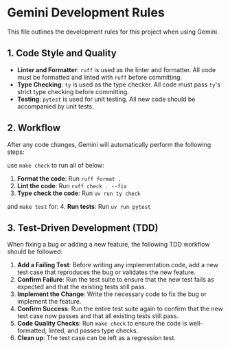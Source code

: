 # Gemini Development Rules

This file outlines the development rules for this project when using Gemini.

## 1. Code Style and Quality

*   **Linter and Formatter**: `ruff` is used as the linter and formatter. All code must be formatted and linted with `ruff` before committing.
*   **Type Checking**: `ty` is used as the type checker. All code must pass `ty`'s strict type checking before committing.
*   **Testing**: `pytest` is used for unit testing. All new code should be accompanied by unit tests.

## 2. Workflow

After any code changes, Gemini will automatically perform the following steps:

use `make check` to run all of below:

1.  **Format the code**: Run `ruff format .`
2.  **Lint the code**: Run `ruff check . --fix`
3.  **Type check the code**: Run `uv run ty check`

and `make test` for:
4.  **Run tests**: Run `uv run pytest`

## 3. Test-Driven Development (TDD)

When fixing a bug or adding a new feature, the following TDD workflow should be followed:

1.  **Add a Failing Test**: Before writing any implementation code, add a new test case that reproduces the bug or validates the new feature.
2.  **Confirm Failure**: Run the test suite to ensure that the new test fails as expected and that the existing tests still pass.
3.  **Implement the Change**: Write the necessary code to fix the bug or implement the feature.
4.  **Confirm Success**: Run the entire test suite again to confirm that the new test case now passes and that all existing tests still pass.
5.  **Code Quality Checks**: Run `make check` to ensure the code is well-formatted, linted, and passes type checks.
6.  **Clean up**: The test case can be left as a regression test.